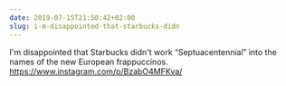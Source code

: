 ```yaml
---
date: 2019-07-15T21:50:42+02:00
slug: i-m-disappointed-that-starbucks-didn
---
```

I'm disappointed that Starbucks didn't work “Septuacentennial” into the names of the new European frappuccinos. https://www.instagram.com/p/BzabO4MFKva/

